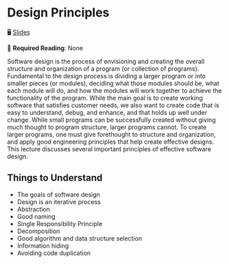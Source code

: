 # Design Principles

🖥️ [Slides](https://docs.google.com/presentation/d/1f1X706vwJKqBRPhlB-yBF7-059--6DoF/edit#slide=id.p1)

📖 **Required Reading**: None

Software design is the process of envisioning and creating the overall structure and organization of a program (or collection of programs). Fundamental to the design process is dividing a larger program or into smaller pieces (or modules), deciding what those modules should be, what each module will do, and how the modules will work together to achieve the functionality of the program. While the main goal is to create working software that satisfies customer needs, we also want to create code that is easy to understand, debug, and enhance, and that holds up well under change. While small programs can be successfully created without giving much thought to program structure, larger programs cannot. To create larger programs, one must give forethought to structure and organization, and apply good engineering principles that help create effective designs. This lecture discusses several important principles of effective software design.

## Things to Understand

- The goals of software design
- Design is an iterative process
- Abstraction
- Good naming
- Single Responsibility Principle
- Decomposition
- Good algorithm and data structure selection
- Information hiding
- Avoiding code duplication
